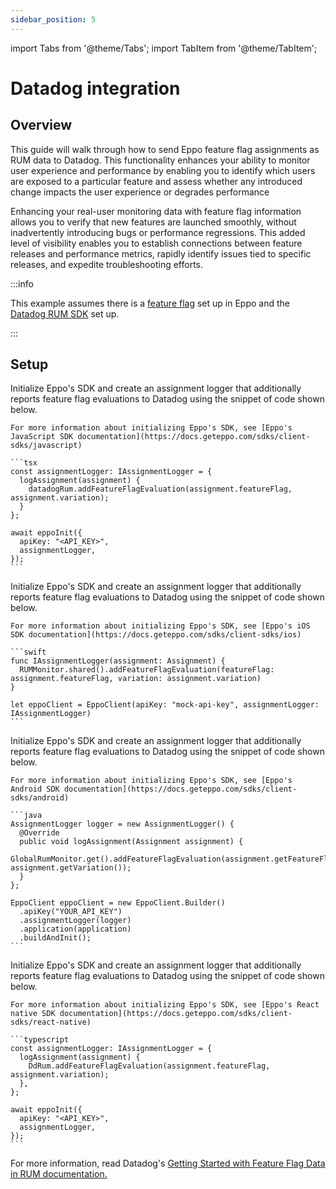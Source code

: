 ```yaml
---
sidebar_position: 5
---
```

import Tabs from '@theme/Tabs';
import TabItem from '@theme/TabItem';

# Datadog integration

## Overview
This guide will walk through how to send Eppo feature flag assignments as RUM data to Datadog. 
This functionality enhances your ability to monitor user experience and performance by enabling you to identify which users are exposed to a particular feature and assess whether any introduced change impacts the user experience or degrades performance

Enhancing your real-user monitoring data with feature flag information allows you to verify that new features are launched smoothly, without inadvertently introducing bugs or performance regressions. This added level of visibility enables you to establish connections between feature releases and performance metrics, rapidly identify issues tied to specific releases, and expedite troubleshooting efforts.

:::info

This example assumes there is a [feature flag](/feature-flagging/feature-gates.md) set up in Eppo and the [Datadog RUM SDK](https://docs.datadoghq.com/real_user_monitoring/browser/#setup) set up.  

:::

## Setup
<Tabs>
  <TabItem value="browser" label="Browser" default>
    Initialize Eppo's SDK and create an assignment logger that additionally reports feature flag evaluations to Datadog using the snippet of code shown below.
    
    For more information about initializing Eppo's SDK, see [Eppo's JavaScript SDK documentation](https://docs.geteppo.com/sdks/client-sdks/javascript)
    
    ```tsx
    const assignmentLogger: IAssignmentLogger = {
      logAssignment(assignment) {
        datadogRum.addFeatureFlagEvaluation(assignment.featureFlag, assignment.variation);
      }
    };
    
    await eppoInit({
      apiKey: "<API_KEY>",
      assignmentLogger,
    });
    ```
  </TabItem>
  <TabItem value="iOS" label="iOS">
    Initialize Eppo's SDK and create an assignment logger that additionally reports feature flag evaluations to Datadog using the snippet of code shown below.
    
    For more information about initializing Eppo's SDK, see [Eppo's iOS SDK documentation](https://docs.geteppo.com/sdks/client-sdks/ios)

    ```swift
    func IAssignmentLogger(assignment: Assignment) {
      RUMMonitor.shared().addFeatureFlagEvaluation(featureFlag: assignment.featureFlag, variation: assignment.variation)
    }
    
    let eppoClient = EppoClient(apiKey: "mock-api-key", assignmentLogger: IAssignmentLogger)
    ```
  </TabItem>
  <TabItem value="android" label="Android">
    Initialize Eppo's SDK and create an assignment logger that additionally reports feature flag evaluations to Datadog using the snippet of code shown below.

    For more information about initializing Eppo's SDK, see [Eppo's Android SDK documentation](https://docs.geteppo.com/sdks/client-sdks/android)

    ```java
    AssignmentLogger logger = new AssignmentLogger() {
      @Override
      public void logAssignment(Assignment assignment) {
        GlobalRumMonitor.get().addFeatureFlagEvaluation(assignment.getFeatureFlag(), assignment.getVariation());
      }
    };

    EppoClient eppoClient = new EppoClient.Builder()
      .apiKey("YOUR_API_KEY")
      .assignmentLogger(logger)
      .application(application)
      .buildAndInit();
    ```
  </TabItem>
  <TabItem value="react" label="React Native">
    Initialize Eppo's SDK and create an assignment logger that additionally reports feature flag evaluations to Datadog using the snippet of code shown below.

    For more information about initializing Eppo's SDK, see [Eppo's React native SDK documentation](https://docs.geteppo.com/sdks/client-sdks/react-native)

    ```typescript
    const assignmentLogger: IAssignmentLogger = {
      logAssignment(assignment) {
        DdRum.addFeatureFlagEvaluation(assignment.featureFlag, assignment.variation);
      },
    };

    await eppoInit({
      apiKey: "<API_KEY>",
      assignmentLogger,
    });
    ```
  </TabItem>
</Tabs>

For more information, read Datadog's [Getting Started with Feature Flag Data in RUM documentation.](https://docs.datadoghq.com/real_user_monitoring/guide/setup-feature-flag-data-collection/?tab=browser#eppo-integration)